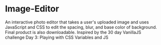 # Image-Editor
An interactive photo editor that takes a user's uploaded image and uses JavaScript and CSS to edit the spacing, blur, and base color of background. Final product is also downloadable. Inspired by the 30 day VanillaJS challenge Day 3: Playing with CSS Variables and JS
